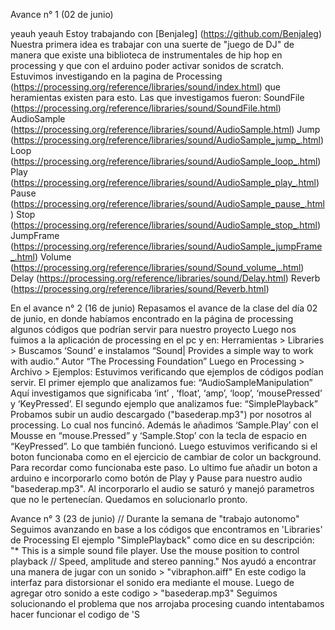Avance n° 1 (02 de junio)

yeauh yeauh 
Estoy trabajando con [BenjaIeg] (https://github.com/BenjaIeg)
Nuestra primera idea es trabajar con una suerte de "juego de DJ" de manera que existe una biblioteca de instrumentales de hip hop en processing y que con el arduino poder activar sonidos de scratch. 
Estuvimos investigando en la pagina de Processing (https://processing.org/reference/libraries/sound/index.html) que heramientas existen para esto. 
Las que investigamos fueron: 
SoundFile (https://processing.org/reference/libraries/sound/SoundFile.html) 
AudioSample (https://processing.org/reference/libraries/sound/AudioSample.html)
Jump (https://processing.org/reference/libraries/sound/AudioSample_jump_.html)
Loop (https://processing.org/reference/libraries/sound/AudioSample_loop_.html)
Play (https://processing.org/reference/libraries/sound/AudioSample_play_.html)
Pause (https://processing.org/reference/libraries/sound/AudioSample_pause_.html)
Stop (https://processing.org/reference/libraries/sound/AudioSample_stop_.html)
JumpFrame (https://processing.org/reference/libraries/sound/AudioSample_jumpFrame_.html)
Volume (https://processing.org/reference/libraries/sound/Sound_volume_.html)
Delay (https://processing.org/reference/libraries/sound/Delay.html)
Reverb (https://processing.org/reference/libraries/sound/Reverb.html)






 En el avance n° 2 (16 de junio)
Repasamos el avance de la clase del día 02 de junio, en donde habíamos encontrado en la página de processing algunos códigos que podrían servir para nuestro proyecto
Luego nos fuimos a la aplicación de processing en el pc y en: Herramientas > Libraries > Buscamos ‘Sound’ e instalamos “Sound| Provides a simple way to work with audio.” Autor “The Processing Foundation” 
Luego en Processing > Archivo > Ejemplos: Estuvimos verificando que ejemplos de códigos podían servir. 
El primer ejemplo que analizamos fue: “AudioSampleManipulation” Aquí investigamos que significaba ‘int’ , ‘float’, ‘amp’, ‘loop’, ‘mousePressed’ y ‘KeyPressed’.
El segundo ejemplo que analizamos fue: “SimplePlayback” Probamos subir un audio descargado ("basederap.mp3") por nosotros al processing. Lo cual nos funcinó. Además le añadimos ‘Sample.Play’ con el Mousse en “mouse.Pressed” y ‘Sample.Stop’ con la tecla de espacio en “KeyPressed”. Lo que también funcionó. 
Luego estuvimos verificando si el boton funcionaba como en el ejercicio de cambiar de color un background. Para recordar como funcionaba este paso. 
Lo ultimo fue añadir un boton a arduino e incorporarlo como botón de Play y Pause para nuestro audio "basederap.mp3". Al incorporarlo el audio se saturó y manejó parametros que no le pertenecían. 
Quedamos en solucionarlo pronto. 




Avance n° 3 (23 de junio)
// Durante la semana de "trabajo autonomo" 
Seguimos avanzando en base a los códigos que encontramos en 'Libraries' de Processing 
El ejemplo "SimplePlayback" como dice en su descripción:
"* This is a simple sound file player. Use the mouse position to control playback
// Speed, amplitude and stereo panning."
Nos ayudó a encontrar una manera de jugar con un sonido > "vibraphon.aiff" 
En este codigo la interfaz para distorsionar el sonido era mediante el mouse.
Luego de agregar otro sonido a este codigo > "basederap.mp3"
Seguimos solucionando el problema que nos arrojaba procesing cuando intentabamos hacer funcionar el codigo de 'S
